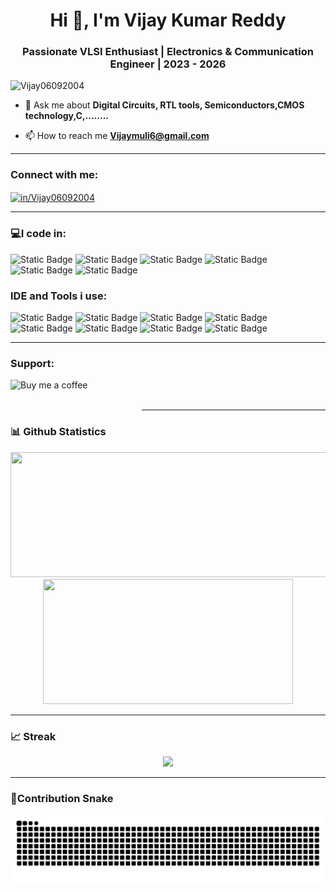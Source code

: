 <h1 align="center">Hi 👋, I'm Vijay Kumar Reddy</h1>
<h3 align="center">Passionate VLSI Enthusiast | Electronics & Communication Engineer | 2023 - 2026</h3>

<p align="left"> <img src="https://komarev.com/ghpvc/?username=Vijay06092004&label=Profile%20views&color=0e75b6&style=flat" alt="Vijay06092004" /> </p>



- 💬 Ask me about **Digital Circuits, RTL tools, Semiconductors,CMOS technology,C,........**

- 📫 How to reach me **Vijaymuli6@gmail.com**


***


<h3 align="left">Connect with me:</h3>
<p align="left">
<a href="https://www.linkedin.com/in/vijay-kumar-313a49345/" target="blank"><img align="center" src="https://raw.githubusercontent.com/rahuldkjain/github-profile-readme-generator/master/src/images/icons/Social/linked-in-alt.svg" alt="in/Vijay06092004" height="30" width="40" /></a>


***

<h3 align="left">💻I code in:</h3>

![Static Badge](https://img.shields.io/badge/C-red?style=plastic&logoColor=dark%20blue&logoSize=auto)
![Static Badge](https://img.shields.io/badge/Verilog-blue?style=plastic&logoColor=dark%20blue&logoSize=auto)
![Static Badge](https://img.shields.io/badge/VHDL-violet?style=plastic&logoColor=dark%20blue&logoSize=auto)
![Static Badge](https://img.shields.io/badge/SystemVerilog-ash?style=plastic&logoColor=dark%20blue&logoSize=auto)
![Static Badge](https://img.shields.io/badge/Microcontroller-cyan?style=plastic&logoColor=dark%20blue&logoSize=auto)
![Static Badge](https://img.shields.io/badge/PCB-green?style=plastic&logoColor=dark%20blue&logoSize=auto)



<h3 align="left">IDE and Tools i use:</h3>

![Static Badge](https://img.shields.io/badge/Vivado-black?style=plastic&logoColor=dark%20blue&logoSize=auto)
![Static Badge](https://img.shields.io/badge/Matlab-red?style=plastic&logoColor=dark%20blue&logoSize=auto)
![Static Badge](https://img.shields.io/badge/ModelSim-pink?style=plastic&logoColor=dark%20blue&logoSize=auto)
![Static Badge](https://img.shields.io/badge/ArduinoIDE-skyblue?style=plastic&logoColor=dark%20blue&logoSize=auto)
![Static Badge](https://img.shields.io/badge/Proteus-cyan?style=plastic&logoColor=dark%20blue&logoSize=auto)
![Static Badge](https://img.shields.io/badge/KeiluVision-red?style=plastic&logoColor=dark%20blue&logoSize=auto)
![Static Badge](https://img.shields.io/badge/Cadence-fire?style=plastic&logoColor=dark%20blue&logoSize=auto)
![Static Badge](https://img.shields.io/badge/EasyEDA-orange?style=plastic&logo=easyeda&logoColor=white&logoSize=auto)











***

<h3 align="left">Support:</h3>
<p><a href="https://www.buymeacoffee.com/Buy me a coffee"> <img align="left" src="https://cdn.buymeacoffee.com/buttons/v2/default-yellow.png" height="50" width="210" alt="Buy me a coffee" /></a></p><br><br


***
***




### 📊 Github Statistics

<div align="center">
  <img height="200em" width = "550em" src="https://github-readme-stats-eight-theta.vercel.app/api?username=Vijay06092004&show_icons=true&theme=dracula&include_all_commits=true&count_private=true"/>
  <img height="200em" width = "400em"  src="https://github-readme-stats.vercel.app/api/top-langs/?username=Vijay06092004&theme=dracula&show_icons=true&layout=compact"/>
  </div
<!--   <div align="center">
<!--   <img height="200em" width = "1000em" src="https://github-profile-trophy.vercel.app/?username=Vijay06092004&title=Commit,Followers,Stars,Repositories,PullRequest&theme=flat&margin-w=15"/> -->
<!-- </div> --> 

<!--![Vijay06092004Tropihes](https://github-profile-trophy.vercel.app/?username=Vijay06092004&title=Commit,Followers,Stars,Repositories,PullRequest&theme=flat&margin-w=15) -->
___

### 📈 Streak

<div align="center">
   <img height="200em" src="https://github-readme-streak-stats.herokuapp.com/?user=Vijay06092004&theme=dracula&show_icons=true&layout=compact"/><br>
<!--    <img height="200em" src="https://github-readme-streak-stats.herokuapp.com/?user=Vijay06092004&theme=tokyonight&hide_border=false"/><br> -->
  
</div>

***


### 🐍**Contribution Snake**

  <picture>
  <source media="(prefers-color-scheme: dark)" srcset="https://raw.githubusercontent.com/Vijay06092004/Vijay06092004/output/github-snake-dark.svg" />
  <source media="(prefers-color-scheme: dark)" srcset="https://raw.githubusercontent.com/Vijay06092004/Vijay06092004/output/github-snake.svg" />
  <img alt="github-snake" src="https://raw.githubusercontent.com/Vijay06092004/Vijay06092004/output/github-snake.svg" />
</picture>









